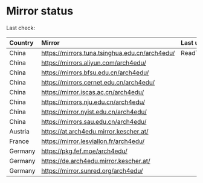 <script src="./time.js"></script>
# Mirror status
Last check: <script type="text/javascript">localize(1720581777.682261);</script>

|Country|Mirror|Last update|
|:------|:-----|:----------|
|China|https://mirrors.tuna.tsinghua.edu.cn/arch4edu/|ReadTimeout|
|China|https://mirrors.aliyun.com/arch4edu/|<script type="text/javascript">localize(1720550027);</script>|
|China|https://mirrors.bfsu.edu.cn/arch4edu/|<script type="text/javascript">localize(1720550027);</script>|
|China|https://mirrors.cernet.edu.cn/arch4edu/|<script type="text/javascript">localize(1720550027);</script>|
|China|https://mirror.iscas.ac.cn/arch4edu/|<script type="text/javascript">localize(1720550027);</script>|
|China|https://mirrors.nju.edu.cn/arch4edu/|<script type="text/javascript">localize(1720463665);</script>|
|China|https://mirror.nyist.edu.cn/arch4edu/|<script type="text/javascript">localize(1720507616);</script>|
|China|https://mirrors.sau.edu.cn/arch4edu/|<script type="text/javascript">localize(1720550027);</script>|
|Austria|https://at.arch4edu.mirror.kescher.at/|<script type="text/javascript">localize(1720550027);</script>|
|France|https://mirror.lesviallon.fr/arch4edu/|<script type="text/javascript">localize(1720550027);</script>|
|Germany|https://pkg.fef.moe/arch4edu/|<script type="text/javascript">localize(1720550027);</script>|
|Germany|https://de.arch4edu.mirror.kescher.at/|<script type="text/javascript">localize(1720550027);</script>|
|Germany|https://mirror.sunred.org/arch4edu/|<script type="text/javascript">localize(1720550027);</script>|

<script src="./tablefilter/tablefilter.js"></script>
<script src="./table.js"></script>